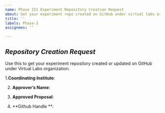 ```yaml
---
name: Phase III Experiment Repository Creation Request
about: Get your experiment repo created on GitHub under virtual labs organization.
title: ''
labels: Phase-3
assignees: ''

---
```


## *Repository Creation Request*
Use this to get your experiment repository created or updated on GitHub under Virtual Labs organization.

1.**Coordinating Institute**:<!--Your institute name -->

2. **Approver’s Name**:<!--Name of the approver-->

3. **Approved Proposal**:<!--Please upload the PDF of the approved proposal-->

4. **Github Handle **:<!--Please provide the Github handle to which the notifications will be sent-->
